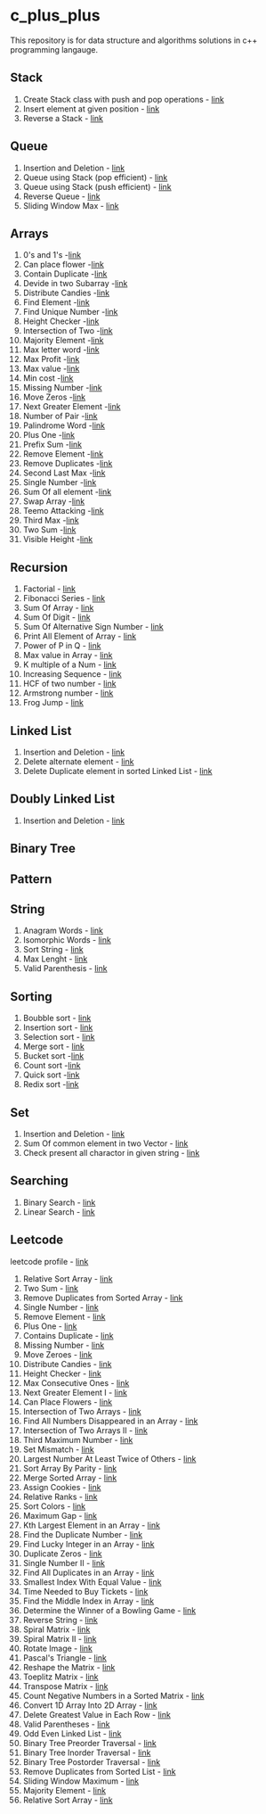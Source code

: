 # c_plus_plus
This repository is for data structure and algorithms solutions in c++ programming langauge.

## Stack
1. Create Stack class with push and pop operations - [link](Stack/new.cpp)
2. Insert element at given position - [link](Stack/InsertAtAnyIndex.cpp)
3. Reverse a Stack - [link](Stack/ReverseStack.cpp)

## Queue
1. Insertion and Deletion - [link](Queue/InsertionAndDeletion.cpp)
2. Queue using Stack (pop efficient) - [link](Queue/QueueUsingStack_popEfficient.cpp)
3. Queue using Stack (push efficient) - [link](Queue/QueueUsingStack.cpp)
4. Reverse Queue - [link](Queue/ReverseQueue.cpp)
5. Sliding Window Max - [link](Queue/SlidingWindowMax.cpp)

## Arrays
1. 0's and 1's -[link](Array/0and1.cpp)
2. Can place flower -[link](Array/CanPlaceFlower.cpp)
3. Contain Duplicate -[link](Array/ContainDuplicate.cpp)
4. Devide in two Subarray -[link](Array/DevideInTwoSubArray.cpp)
5. Distribute Candies -[link](Array/DistributeCandies.cpp)
6. Find Element -[link](Array/FindElement.cpp)
7. Find Unique Number -[link](Array/FindUniqueNumber.cpp)
8. Height Checker -[link](Array/HeightChecker.cpp)
9. Intersection of Two -[link](Array/IntersectionOfTwo.cpp)
10. Majority Element -[link](Array/MajorityElement.cpp)
11. Max letter word -[link](Array/MaxLetterWord.cpp)
12. Max Profit -[link](Array/MaxProfit.cpp)
13. Max value -[link](Array/MaxValue.cpp)
14. Min cost -[link](Array/MinCost.cpp)
15. Missing Number -[link](Array/MissingNumber.cpp) 
16. Move Zeros -[link](Array/MoveZeros.cpp)
17. Next Greater Element -[link](Array/NextGreaterElement.cpp) 
18. Number of Pair -[link](Array/NumberOfPair.cpp)
19. Palindrome Word -[link](Array/PalindromeWord.cpp)
20. Plus One -[link](Array/PlusOne.cpp) 
21. Prefix Sum -[link](Array/PrefixSum.cpp)
22. Remove Element -[link](Array/RemoveElement.cpp) 
23. Remove Duplicates -[link](Array/RemoveDuplicates.cpp)
24. Second Last Max -[link](Array/SecondLastMax.cpp)
25. Single Number -[link](Array/SingleNumber.cpp)
26. Sum Of all element -[link](Array/SumOfAllElement.cpp) 
27. Swap Array -[link](Array/SwapArray.cpp)
28. Teemo Attacking -[link](Array/TeemoAttacking.cpp)
29. Third Max -[link](Array/ThirdMax.cpp)
30. Two Sum -[link](Array/TwoSum.cpp)
31. Visible Height -[link](Array/VisibleHieght.cpp)


## Recursion
1. Factorial - [link](Recursion/Factorial.cpp)
2. Fibonacci Series - [link](Recursion/Fibonacci.cpp)
3. Sum Of Array - [link](Recursion/SumOfArray.cpp)
4. Sum Of Digit - [link](Recursion/SumOfDigit.cpp)
5. Sum Of Alternative Sign Number - [link](Recursion/SumOfAlternativeSignNumber.cpp)
6. Print All Element of Array - [link](Recursion/PrintAllElementOfArray.cpp)
7. Power of P in Q - [link](Recursion/PowerOfPinQ.cpp)
8. Max value in Array - [link](Recursion/MaxValueInArray.cpp)
9. K multiple of a Num - [link](Recursion/k_MultipleOfNum.cpp)
10. Increasing Sequence - [link](Recursion/IncreasingSequence.cpp)
11. HCF of two number - [link](Recursion/HCF_OfTwoNumber.cpp)
12. Armstrong number - [link](Recursion/isArmstrongNumber.cpp)
13. Frog Jump - [link](Recursion/FrogJump.cpp)
    

## Linked List
1. Insertion and Deletion - [link](LinkedList/Basic.cpp)
2. Delete alternate element - [link](LinkedList/DeleteAlternateElement.cpp)
3. Delete Duplicate element in sorted Linked List - [link](LinkedList/DeleteDuplicateElementInSorted.cpp)

## Doubly Linked List
1. Insertion and Deletion - [link](DoublyLinkedList/Basic.cpp)

## Binary Tree

## Pattern 

## String
1. Anagram Words - [link](String/AnagramWords.cpp)
2. Isomorphic Words - [link](String/IsomorphicWord.cpp)
3. Sort String - [link](String/SortString.cpp)
4. Max Lenght - [link](String/MaxLenghtOfOne.cpp)
5. Valid Parenthesis - [link](String/ValidParanteses.cpp)
   

## Sorting
1. Boubble sort - [link](Sorting/BubbleSort.cpp)
2. Insertion sort - [link](Sorting/InsertionSort.cpp)
3. Selection sort - [link](Sorting/SelectionSort.cpp)
4. Merge sort - [link](Sorting/MergeSort.cpp)
5. Bucket sort -[link](Sorting/BubbleSort.cpp)
6. Count sort -[link](Sorting/CountSort.cpp)
7. Quick sort -[link](Sorting/QuickSort.cpp)
8. Redix sort -[link](Sorting/RedixSort.cpp)

## Set
1. Insertion and Deletion - [link](Set/Basic.cpp) 
2. Sum Of common element in two Vector - [link](Set/SumOfCommonEle.cpp)
3. Check present all charactor in given string - [link](Set/PresentAllCharactor.cpp)

## Searching
1. Binary Search - [link](searching/BinarySearch.cpp)
2. Linear Search - [link](searching/LinearSearch.cpp)

## Leetcode

leetcode profile - [link](https://leetcode.com/goyalashish197/)

1. Relative Sort Array - [link](https://leetcode.com/problems/relative-sort-array/)
2. Two Sum - [link](https://leetcode.com/submissions/detail/910929937/)
3. Remove Duplicates from Sorted Array - [link](https://leetcode.com/submissions/detail/910958656/)
4. Single Number - [link](https://leetcode.com/submissions/detail/911241651/)
5. Remove Element - [link](https://leetcode.com/submissions/detail/911885852/)
6. Plus One - [link](https://leetcode.com/submissions/detail/913682168/)
7. Contains Duplicate - [link](https://leetcode.com/submissions/detail/913721139/)
8. Missing Number - [link](https://leetcode.com/submissions/detail/913726837/)
9. Move Zeroes - [link](https://leetcode.com/submissions/detail/913754039/)
10. Distribute Candies - [link](https://leetcode.com/submissions/detail/913767891/)
11. Height Checker - [link](https://leetcode.com/submissions/detail/924723293/)
12. Max Consecutive Ones - [link](https://leetcode.com/submissions/detail/925356025/)
13. Next Greater Element I - [link](https://leetcode.com/submissions/detail/926488497/)
14. Can Place Flowers - [link](https://leetcode.com/submissions/detail/926503079/)
15. Intersection of Two Arrays - [link](https://leetcode.com/submissions/detail/926775190/)
16. Find All Numbers Disappeared in an Array - [link](https://leetcode.com/submissions/detail/926800831/)
17. Intersection of Two Arrays II - [link](https://leetcode.com/submissions/detail/927790141/)
18. Third Maximum Number - [link](https://leetcode.com/submissions/detail/927799643/)
19. Set Mismatch - [link](https://leetcode.com/submissions/detail/929447788/)
20. Largest Number At Least Twice of Others - [link](https://leetcode.com/submissions/detail/929509185/)
21. Sort Array By Parity - [link](https://leetcode.com/submissions/detail/929513037/)
22. Merge Sorted Array - [link](https://leetcode.com/submissions/detail/931285364/)
23. Assign Cookies - [link](https://leetcode.com/submissions/detail/932932395/)
24. Relative Ranks - [link](https://leetcode.com/submissions/detail/933120779/)
25. Sort Colors - [link](https://leetcode.com/submissions/detail/933712955/)
26. Maximum Gap - [link](https://leetcode.com/submissions/detail/933715846/)
27. Kth Largest Element in an Array - [link](https://leetcode.com/submissions/detail/933759832/)
28. Find the Duplicate Number - [link](https://leetcode.com/submissions/detail/933766500/)
29. Find Lucky Integer in an Array - [link](https://leetcode.com/submissions/detail/936754673/)
30. Duplicate Zeros - [link](https://leetcode.com/submissions/detail/936758912/)
31. Single Number II - [link](https://leetcode.com/submissions/detail/937106668/)
32. Find All Duplicates in an Array - [link](https://leetcode.com/submissions/detail/937283358/)
33. Smallest Index With Equal Value - [link](https://leetcode.com/submissions/detail/937433551/)
34. Time Needed to Buy Tickets - [link](https://leetcode.com/submissions/detail/937466934/)
35. Find the Middle Index in Array - [link](https://leetcode.com/submissions/detail/937485686/)
36. Determine the Winner of a Bowling Game - [link](https://leetcode.com/submissions/detail/953851509/)
37. Reverse String - [link](https://leetcode.com/submissions/detail/955214975/)
38. Spiral Matrix - [link](https://leetcode.com/submissions/detail/956175405/)
39. Spiral Matrix II - [link](https://leetcode.com/submissions/detail/956245417/)
40. Rotate Image - [link](https://leetcode.com/submissions/detail/956541654/)
41. Pascal's Triangle - [link](https://leetcode.com/submissions/detail/957060341/)
42. Reshape the Matrix - [link](https://leetcode.com/submissions/detail/957831019/)
43. Toeplitz Matrix - [link](https://leetcode.com/submissions/detail/958186832/)
44. Transpose Matrix - [link](https://leetcode.com/submissions/detail/958223059/)
45. Count Negative Numbers in a Sorted Matrix - [link](https://leetcode.com/submissions/detail/958229449/)
46. Convert 1D Array Into 2D Array - [link](https://leetcode.com/submissions/detail/958241487/)
47. Delete Greatest Value in Each Row - [link](https://leetcode.com/submissions/detail/958251358/)
48. Valid Parentheses - [link](https://leetcode.com/submissions/detail/970896132/)
49. Odd Even Linked List - [link](https://leetcode.com/submissions/detail/970980852/)
50. Binary Tree Preorder Traversal - [link](https://leetcode.com/submissions/detail/972515203/)
51. Binary Tree Inorder Traversal - [link](https://leetcode.com/submissions/detail/972530471/)
52. Binary Tree Postorder Traversal - [link](https://leetcode.com/submissions/detail/972533065/)
53. Remove Duplicates from Sorted List - [link](https://leetcode.com/submissions/detail/973508528/)
54. Sliding Window Maximum - [link](https://leetcode.com/submissions/detail/981471914/)
55. Majority Element - [link](https://leetcode.com/submissions/detail/991573478/)
56. Relative Sort Array - [link](https://leetcode.com/submissions/detail/995714716/)





